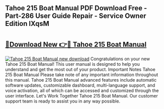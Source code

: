 ## Tahoe 215 Boat Manual PDF Download Free - Part-286 User Guide Repair - Service Owner Edition lXqsM

# <h2><a href="http://bc53123.oget.top/?id=Tahoe+215+Boat+Manual">🔗Download New 👉🔴 Tahoe 215 Boat Manual</a></h2>

[![Tahoe 215 Boat Manual new download](https://i.imgur.com/5g1atiW.png)](http://bc53123.oget.top/?id=Tahoe+215+Boat+Manual)
Congratulations on your new Tahoe 215 Boat Manual! This user manual is designed to help you understand and get the most out of your product. Important Notes Tahoe 215 Boat Manual Please take note of any important information throughout this manual. Tahoe 215 Boat Manual advanced features include automatic software updates, customizable dashboard, multi-language support, and voice activation, all of which can be accessed and customized through the user interface. Let's Work Together Tahoe 215 Boat Manual. Our customer support team is ready to assist you in any way possible.
